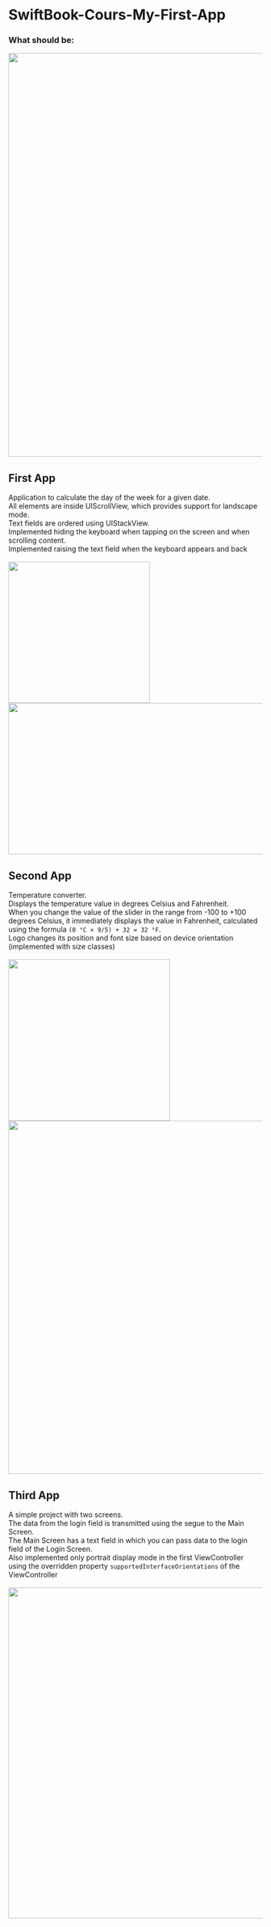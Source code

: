 # SwiftBook-Cours-My-First-App

### What should be: 
<img width="800" src="https://user-images.githubusercontent.com/80542175/179417196-0704622e-fd30-4d89-82b4-f28f580bae46.png">

## First App
Application to calculate the day of the week for a given date. <br>
All elements are inside UIScrollView, which provides support for landscape mode. <br>
Text fields are ordered using UIStackView.<br>
Implemented hiding the keyboard when tapping on the screen and when scrolling content. <br>
Implemented raising the text field when the keyboard appears and back <br><br>
<img width="280" src="https://user-images.githubusercontent.com/80542175/179417205-481a2ee1-45e0-4ba5-ab2a-eba22b900c6b.png"><img width="600" height="300" src="https://user-images.githubusercontent.com/80542175/179420620-1fee5f88-099b-4da2-9d21-59ec73fe6e0c.gif">

## Second App
Temperature converter. <br>
Displays the temperature value in degrees Celsius and Fahrenheit. <br>
When you change the value of the slider in the range from -100 to +100 degrees Celsius, 
it immediately displays the value in Fahrenheit, calculated using the formula `(0 °C × 9/5) + 32 = 32 °F`. <br>
Logo changes its position and font size based on device orientation (implemented with size classes)<br><br>
<img width="320" src="https://user-images.githubusercontent.com/80542175/179417202-f5653bfe-66a9-4db9-a667-1c7b4fb5c852.png"><img width="700" src="https://user-images.githubusercontent.com/80542175/179417200-02fb5800-a515-4fd3-938b-ded77ef9e3b9.png">

## Third App
A simple project with two screens. <br>
The data from the login field is transmitted using the segue to the Main Screen. <br>
The Main Screen has a text field in which you can pass data to the login field of the Login Screen. <br>
Also implemented only portrait display mode in the first ViewController 
using the overridden property `supportedInterfaceOrientations` of the ViewController<br><br>
<img width="656" src="https://user-images.githubusercontent.com/80542175/179417194-c3d10e33-f123-44dd-8427-a4e911fade2d.png">



